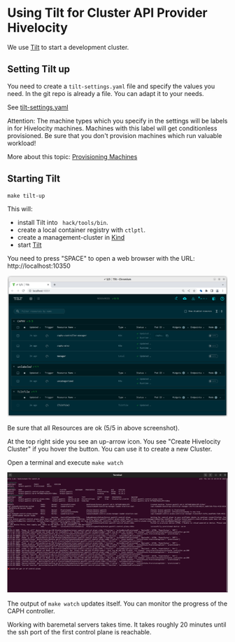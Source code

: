 # Using Tilt for Cluster API Provider Hivelocity


We use [Tilt](https://tilt.dev/) to start a development cluster.


## Setting Tilt up

You need to create a `tilt-settings.yaml` file and specify the values you need. In the git repo is already
a file. You can adapt it to your needs.

See [tilt-settings.yaml](../../../../tilt-settings.yaml)

Attention: The machine types which you specify in the settings will be labels in for Hivelocity machines. Machines with this label will
get conditionless provisioned. Be sure that you don't provision machines which run valuable workload!

More about this topic: [Provisioning Machines](../topics/provisioning-machines.md)

## Starting Tilt

```
make tilt-up
```

This will:

* install Tilt into ` hack/tools/bin`.
* create a local container registry with `ctlptl`.
* create a management-cluster in [Kind](https://kind.sigs.k8s.io/)
* start [Tilt](https://tilt.dev/)

You need to press "SPACE" to open a web browser with the URL: http://localhost:10350

![Screenshot of Tilt](./tilt.png)

Be sure that all Resources are ok (5/5 in above screenshot).

At the top right side you see an up-arrow icon. You see "Create Hivelocity Cluster" if you hover the button. You can use it
to create a new Cluster.

Open a terminal and execute `make watch`

![make watch](./make-watch.png)

The output of `make watch` updates itself. You can monitor the progress of the CAPH controller.

Working with baremetal servers takes time. It takes roughly 20 minutes
until the ssh port of the first control plane is reachable.
